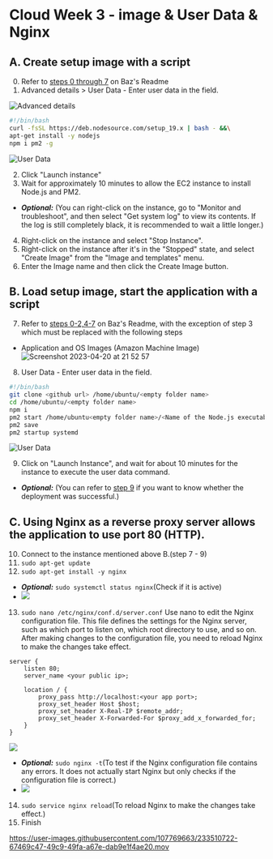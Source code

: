 # Cloud Week 3 - image & User Data & Nginx

## A. Create setup image with a script
0. Refer to [steps 0 through 7](https://github.com/bazmurphy/node-visitor-count/blob/main/README.md) on Baz's Readme
1. Advanced details > User Data - Enter user data in the field.

![Advanced details](https://user-images.githubusercontent.com/107769663/233480020-26ab5d91-e08e-4edb-8d41-d300c833d5ad.png)
```bash
#!/bin/bash
curl -fsSL https://deb.nodesource.com/setup_19.x | bash - &&\
apt-get install -y nodejs
npm i pm2 -g
```
![User Data](https://user-images.githubusercontent.com/107769663/233480893-bcda1322-43c4-4867-9bbb-5d83d9228fe5.png)

2. Click "Launch instance"
3. Wait for approximately 10 minutes to allow the EC2 instance to install Node.js and PM2.
  - ***Optional:*** (You can right-click on the instance, go to "Monitor and troubleshoot", and then select "Get system log" to view its contents. If the log is still completely black, it is recommended to wait a little longer.)
4. Right-click on the instance and select "Stop Instance".
5. Right-click on the instance after it's in the "Stopped" state, and select "Create Image" from the "Image and templates" menu.
6. Enter the Image name and then click the Create Image button.


## B. Load setup image, start the application with a script
7. Refer to [steps 0-2,4-7](https://github.com/bazmurphy/node-visitor-count/blob/main/README.md) on Baz's Readme, with the exception of step 3 which must be replaced with the following steps
  - Application and OS Images (Amazon Machine Image)
![Screenshot 2023-04-20 at 21 52 57](https://user-images.githubusercontent.com/107769663/233485434-856ed87c-8733-4f0f-a5a5-20ab73f0fbf3.png)
8. User Data - Enter user data in the field.
```bash
#!/bin/bash
git clone <github url> /home/ubuntu/<empty folder name>
cd /home/ubuntu/<empty folder name>
npm i
pm2 start /home/ubuntu<empty folder name>/<Name of the Node.js executable file>
pm2 save
pm2 startup systemd
```
![User Data](https://user-images.githubusercontent.com/107769663/233487978-752f53d1-1933-45d4-b2b2-066dba60bd51.png)

9. Click on "Launch Instance", and wait for about 10 minutes for the instance to execute the user data command.
  - ***Optional:*** (You can refer to [step 9](https://github.com/bazmurphy/node-visitor-count/blob/main/README.md) if you want to know whether the deployment was successful.)


## C. Using Nginx as a reverse proxy server allows the application to use port 80 (HTTP).
10. Connect to the instance mentioned above B.(step 7 - 9)
11. `sudo apt-get update`
12. `sudo apt-get install -y nginx`
  - ***Optional:*** `sudo systemctl status nginx`(Check if it is active)
  - ![](https://user-images.githubusercontent.com/107769663/233511361-82c5b41b-d598-486f-8baa-83cd11fcbd21.png)
13. `sudo nano /etc/nginx/conf.d/server.conf`
Use nano to edit the Nginx configuration file. This file defines the settings for the Nginx server, such as which port to listen on, which root directory to use, and so on. After making changes to the configuration file, you need to reload Nginx to make the changes take effect.

```
server {
    listen 80;
    server_name <your public ip>;

    location / {
        proxy_pass http://localhost:<your app port>;
        proxy_set_header Host $host;
        proxy_set_header X-Real-IP $remote_addr;
        proxy_set_header X-Forwarded-For $proxy_add_x_forwarded_for;
    }
}
```
![](https://user-images.githubusercontent.com/107769663/233511933-46b01b6a-27a7-44ff-8a73-a10f60e90537.png)

  - ***Optional:*** `sudo nginx -t`(To test if the Nginx configuration file contains any errors. It does not actually start Nginx but only checks if the configuration file is correct.)
  - ![](https://user-images.githubusercontent.com/107769663/233511274-4cc28ae1-f6c6-4d4d-a98b-9c46a5fb4b13.png)
14. `sudo service nginx reload`(To reload Nginx to make the changes take effect.)
15. Finish

https://user-images.githubusercontent.com/107769663/233510722-67469c47-49c9-49fa-a67e-dab9e1f4ae20.mov
